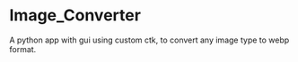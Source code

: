 # Image_Converter
A python app with gui using custom ctk, to convert any image type to webp format.

